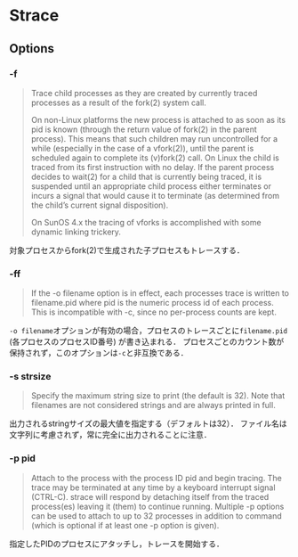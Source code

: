# Strace

## Options

### -f

> Trace child processes as they are created by currently traced processes as a result of the fork(2) system call.
> 
> On non-Linux platforms the new process is attached to as soon as its pid is known (through the return value of fork(2) in the parent process). This means that such children may run uncontrolled  for  a  while (especially in the case of a vfork(2)), until the parent is scheduled again to complete its (v)fork(2) call.  On Linux the child is traced from its first instruction with no delay. If the parent process decides to wait(2) for a child that is currently being traced, it is suspended until an appropriate child process either terminates or incurs a signal that would cause it to terminate (as determined from the child’s current signal disposition).
> 
> On SunOS 4.x the tracing of vforks is accomplished with some dynamic linking trickery.

対象プロセスからfork(2)で生成された子プロセスもトレースする．

### -ff 

> If the -o filename option is in effect, each processes trace is written to filename.pid where pid is the numeric process id of each process. This is incompatible with -c, since no per-process counts are kept.

`-o filename`オプションが有効の場合，プロセスのトレースごとに`filename.pid` (各プロセスのプロセスID番号) が書き込まれる．
プロセスごとのカウント数が保持されず，このオプションは`-c`と非互換である．

### -s strsize

> Specify the maximum string size to print (the default is 32). Note that filenames are not considered strings and are always printed in full.

出力されるstringサイズの最大値を指定する（デフォルトは32）．
ファイル名は文字列に考慮されず，常に完全に出力されることに注意．

### -p pid

> Attach to the process with the process ID pid and begin tracing. The trace may be terminated at any time by a keyboard interrupt signal (CTRL-C). strace will respond by detaching itself from the traced process(es) leaving it (them) to continue running. Multiple -p options can be used to attach to up to 32 processes in addition to command (which is optional if at least one -p option is given).

指定したPIDのプロセスにアタッチし，トレースを開始する．